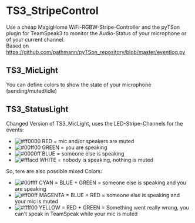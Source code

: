# TS3_StripeControl
Use a cheap MagigHome WiFi-RGBW-Stripe-Controller and the pyTSon plugin for TeamSpeak3 to monitor the Audio-Status of your microphone or of your current channel. <br />
Based on https://github.com/pathmann/pyTSon_repository/blob/master/eventlog.py

## TS3_MicLight
You can define colors to show the state of your microphone (sending/muted/idle)

## TS3_StatusLight
Changed Version of TS3_MicLight, uses the LED-Stripe-Channels for the events: <br />
- ![#ff0000](https://placehold.it/15/ff0000/000000?text=+) RED    = mic and/or speakers are muted <br />
- ![#00ff00](https://placehold.it/15/00ff00/000000?text=+) GREEN  = you are speaking <br />
- ![#0000ff](https://placehold.it/15/0000ff/000000?text=+) BLUE   = someone else is speaking <br />
- ![#fffacd](https://placehold.it/15/fffacd/000000?text=+) WHITE  = nobody is speaking, nothing is muted <br />

So, tere are also possible mixed Colors: <br />
- ![#00ffff](https://placehold.it/15/00ffff/000000?text=+) CYAN    = BLUE + GREEN = someone else is speaking and you are speaking <br />
- ![#ff00ff](https://placehold.it/15/ff00ff/000000?text=+) MAGENTA = BLUE + RED   = someone else is speaking and your mic is muted <br />
- ![#ffff00](https://placehold.it/15/ffff00/000000?text=+) YELLOW  = RED + GREEN  = Something went really wrong, you can't speak in TeamSpeak while your mic is muted
